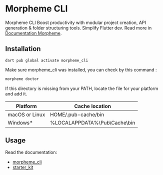 # Morpheme CLI

Morpheme CLI Boost productivity with modular project creation, API generation & folder structuring tools. Simplify Flutter dev. Read more in [Documentation Morpheme](https://morphemedesign.github.io/morpheme-flutter-documentation/).

## Installation

```console
dart pub global activate morpheme_cli
```

Make sure morpheme_cli was installed, you can check by this command :

```dart
morpheme doctor
```

If this directory is missing from your PATH, locate the file for your platform and add it.

| Platform       | Cache location               |
|----------------|------------------------------|
| macOS or Linux | HOME/.pub-cache/bin          |
| Windows*       | %LOCALAPPDATA%\Pub\Cache\bin |

## Usage

Read the documentation:

- [morpheme_cli](https://morphemedesign.github.io/morpheme-flutter-documentation/docs/morpheme_cli/started)
- [starter_kit](https://morphemedesign.github.io/morpheme-flutter-documentation/docs/starter_kit/started)
